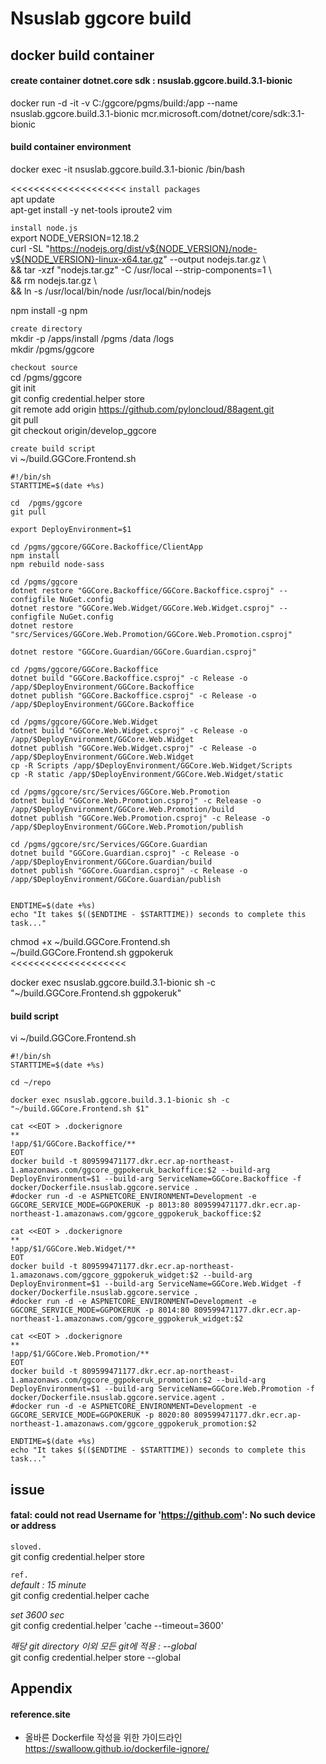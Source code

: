 # Nsuslab ggcore build 

## docker build container

#### create container dotnet.core sdk : nsuslab.ggcore.build.3.1-bionic
docker run -d -it -v C:/ggcore/pgms/build:/app --name nsuslab.ggcore.build.3.1-bionic mcr.microsoft.com/dotnet/core/sdk:3.1-bionic

#### build container environment 
docker exec -it nsuslab.ggcore.build.3.1-bionic /bin/bash

<<<<<<<<<<<<<<<<<<<<
`install packages`  
apt update  
apt-get install -y net-tools iproute2 vim  

`install node.js`  
export NODE_VERSION=12.18.2  
curl -SL "https://nodejs.org/dist/v${NODE_VERSION}/node-v${NODE_VERSION}-linux-x64.tar.gz" --output nodejs.tar.gz \  
    && tar -xzf "nodejs.tar.gz" -C /usr/local --strip-components=1 \  
    && rm nodejs.tar.gz \  
    && ln -s /usr/local/bin/node /usr/local/bin/nodejs  

npm install -g npm  

`create directory`  
mkdir -p /apps/install /pgms /data /logs  
mkdir /pgms/ggcore  

`checkout source`  
cd  /pgms/ggcore  
git init  
git config credential.helper store  
git remote add origin https://github.com/pyloncloud/88agent.git  
git pull  
git checkout origin/develop_ggcore  

`create build script`  
vi ~/build.GGCore.Frontend.sh  
```
#!/bin/sh
STARTTIME=$(date +%s)

cd  /pgms/ggcore
git pull

export DeployEnvironment=$1

cd /pgms/ggcore/GGCore.Backoffice/ClientApp
npm install
npm rebuild node-sass

cd /pgms/ggcore
dotnet restore "GGCore.Backoffice/GGCore.Backoffice.csproj" --configfile NuGet.config
dotnet restore "GGCore.Web.Widget/GGCore.Web.Widget.csproj" --configfile NuGet.config
dotnet restore "src/Services/GGCore.Web.Promotion/GGCore.Web.Promotion.csproj"

dotnet restore "GGCore.Guardian/GGCore.Guardian.csproj"

cd /pgms/ggcore/GGCore.Backoffice
dotnet build "GGCore.Backoffice.csproj" -c Release -o /app/$DeployEnvironment/GGCore.Backoffice
dotnet publish "GGCore.Backoffice.csproj" -c Release -o /app/$DeployEnvironment/GGCore.Backoffice

cd /pgms/ggcore/GGCore.Web.Widget
dotnet build "GGCore.Web.Widget.csproj" -c Release -o /app/$DeployEnvironment/GGCore.Web.Widget
dotnet publish "GGCore.Web.Widget.csproj" -c Release -o /app/$DeployEnvironment/GGCore.Web.Widget
cp -R Scripts /app/$DeployEnvironment/GGCore.Web.Widget/Scripts
cp -R static /app/$DeployEnvironment/GGCore.Web.Widget/static

cd /pgms/ggcore/src/Services/GGCore.Web.Promotion
dotnet build "GGCore.Web.Promotion.csproj" -c Release -o /app/$DeployEnvironment/GGCore.Web.Promotion/build
dotnet publish "GGCore.Web.Promotion.csproj" -c Release -o /app/$DeployEnvironment/GGCore.Web.Promotion/publish

cd /pgms/ggcore/src/Services/GGCore.Guardian
dotnet build "GGCore.Guardian.csproj" -c Release -o /app/$DeployEnvironment/GGCore.Guardian/build
dotnet publish "GGCore.Guardian.csproj" -c Release -o /app/$DeployEnvironment/GGCore.Guardian/publish


ENDTIME=$(date +%s)
echo "It takes $(($ENDTIME - $STARTTIME)) seconds to complete this task..."
```
chmod +x ~/build.GGCore.Frontend.sh  
~/build.GGCore.Frontend.sh ggpokeruk  
<<<<<<<<<<<<<<<<<<<<

docker exec nsuslab.ggcore.build.3.1-bionic sh -c "~/build.GGCore.Frontend.sh ggpokeruk"  

#### build script
vi ~/build.GGCore.Frontend.sh  
```
#!/bin/sh
STARTTIME=$(date +%s)

cd ~/repo

docker exec nsuslab.ggcore.build.3.1-bionic sh -c "~/build.GGCore.Frontend.sh $1"

cat <<EOT > .dockerignore
**
!app/$1/GGCore.Backoffice/**
EOT
docker build -t 809599471177.dkr.ecr.ap-northeast-1.amazonaws.com/ggcore_ggpokeruk_backoffice:$2 --build-arg DeployEnvironment=$1 --build-arg ServiceName=GGCore.Backoffice -f docker/Dockerfile.nsuslab.ggcore.service .
#docker run -d -e ASPNETCORE_ENVIRONMENT=Development -e GGCORE_SERVICE_MODE=GGPOKERUK -p 8013:80 809599471177.dkr.ecr.ap-northeast-1.amazonaws.com/ggcore_ggpokeruk_backoffice:$2

cat <<EOT > .dockerignore
**
!app/$1/GGCore.Web.Widget/**
EOT
docker build -t 809599471177.dkr.ecr.ap-northeast-1.amazonaws.com/ggcore_ggpokeruk_widget:$2 --build-arg DeployEnvironment=$1 --build-arg ServiceName=GGCore.Web.Widget -f docker/Dockerfile.nsuslab.ggcore.service .
#docker run -d -e ASPNETCORE_ENVIRONMENT=Development -e GGCORE_SERVICE_MODE=GGPOKERUK -p 8014:80 809599471177.dkr.ecr.ap-northeast-1.amazonaws.com/ggcore_ggpokeruk_widget:$2

cat <<EOT > .dockerignore
**
!app/$1/GGCore.Web.Promotion/**
EOT
docker build -t 809599471177.dkr.ecr.ap-northeast-1.amazonaws.com/ggcore_ggpokeruk_promotion:$2 --build-arg DeployEnvironment=$1 --build-arg ServiceName=GGCore.Web.Promotion -f docker/Dockerfile.nsuslab.ggcore.service.agent .
#docker run -d -e ASPNETCORE_ENVIRONMENT=Development -e GGCORE_SERVICE_MODE=GGPOKERUK -p 8020:80 809599471177.dkr.ecr.ap-northeast-1.amazonaws.com/ggcore_ggpokeruk_promotion:$2

ENDTIME=$(date +%s)
echo "It takes $(($ENDTIME - $STARTTIME)) seconds to complete this task..."
```

## issue

#### fatal: could not read Username for 'https://github.com': No such device or address
`sloved.`  
git config credential.helper store

`ref.`  
_default : 15 minute_  
git config credential.helper cache  

_set 3600 sec_  
git config credential.helper 'cache --timeout=3600'  

_해당 git directory 이외 모든 git에 적용 : --global_  
git config credential.helper store --global  

## Appendix

#### reference.site

- 올바른 Dockerfile 작성을 위한 가이드라인  
https://swalloow.github.io/dockerfile-ignore/  
